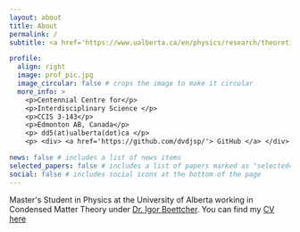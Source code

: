 ```yaml
---
layout: about
title: About
permalink: /
subtitle: <a href='https://www.ualberta.ca/en/physics/research/theoretical-physics-institute/index.html'> Theoretical Physics Institute, University of Alberta</a>

profile:
  align: right
  image: prof_pic.jpg
  image_circular: false # crops the image to make it circular
  more_info: >
    <p>Centennial Centre for</p>
    <p>Interdisciplinary Science </p>
    <p>CCIS 3-143</p>
    <p>Edmonton AB, Canada</p>
    <p> dd5(at)ualberta(dot)ca </p>
    <p> <div> <a href='https://github.com/dvdjsp/'> GitHub </a> </div> </p>

news: false # includes a list of news items
selected_papers: false # includes a list of papers marked as "selected={true}"
social: false # includes social icons at the bottom of the page
---
```

<script src="{{ '/assets/js/main.f941aff2.js' | relative_url }}" defer></script>
Master's Student in Physics at the University of Alberta working in Condensed Matter Theory under [Dr. Igor Boettcher](https://sites.ualberta.ca/~iboettch/). You can find my [CV here](https://dvdjsp.github.io./assets/pdf/DavidsonCV.pdf)
